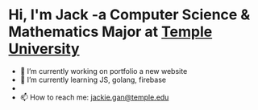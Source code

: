 # Hi, I'm Jack -a Computer Science & Mathematics Major at [Temple University][templeWeb]
- 🔭 I’m currently working on portfolio a new website 
- 🌱 I’m currently learning JS, golang, firebase
-
- 📫 How to reach me: jackie.gan@temple.edu

<!--
**jiajingan/jiajingan** is a ✨ _special_ ✨ repository because its `README.md` (this file) appears on your GitHub profile.

Here are some ideas to get you started:

- 🔭 I’m currently working on ...
- 🌱 I’m currently learning ...
- 👯 I’m looking to collaborate on ...
- 🤔 I’m looking for help with ...
- 💬 Ask me about ...
- 📫 How to reach me: ...
- 😄 Pronouns: ...
- ⚡ Fun fact: ...
-->
[templeWeb]: https://www.temple.edu/
